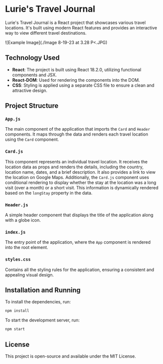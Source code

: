 
# Lurie's Travel Journal

Lurie's Travel Journal is a React project that showcases various travel locations. It's built using modern React features and provides an interactive way to view different travel destinations.

![Example Image](./Image 8-19-23 at 3.28 P<.JPG)

## Technology Used

- **React**: The project is built using React 18.2.0, utilizing functional components and JSX.
- **React-DOM**: Used for rendering the components into the DOM.
- **CSS**: Styling is applied using a separate CSS file to ensure a clean and attractive design.

## Project Structure

### `App.js`

The main component of the application that imports the `Card` and `Header` components. It maps through the data and renders each travel location using the `Card` component.

### `Card.js`

This component represents an individual travel location. It receives the location data as props and renders the details, including the country, location name, dates, and a brief description. It also provides a link to view the location on Google Maps. Additionally, the `Card.js` component uses conditional rendering to display whether the stay at the location was a long visit (over a month) or a short visit. This information is dynamically rendered based on the `longStay` property in the data.

### `Header.js`

A simple header component that displays the title of the application along with a globe icon.

### `index.js`

The entry point of the application, where the `App` component is rendered into the root element.

### `styles.css`

Contains all the styling rules for the application, ensuring a consistent and appealing visual design.

## Installation and Running

To install the dependencies, run:

```bash
npm install
```

To start the development server, run:

```bash
npm start
```

## License

This project is open-source and available under the MIT License.

